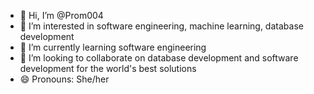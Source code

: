 - 👋 Hi, I’m @Prom004
- 👀 I’m interested in software engineering, machine learning, database development
- 🌱 I’m currently learning software engineering
- 💞️ I’m looking to collaborate on database development and software development for the world's best solutions
- 😄 Pronouns: She/her

